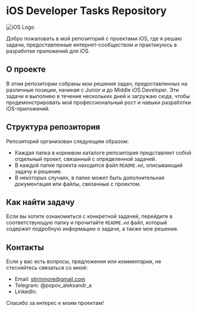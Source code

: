# iOS Developer Tasks Repository

![iOS Logo](ios_logo.png)

Добро пожаловать в мой репозиторий с проектами iOS, где я решаю задачи, предоставленные интернет-сообществом и практикуюсь в разработке приложений для iOS.

## О проекте

В этом репозитории собраны мои решения задач, предоставленных на различные позиции, начиная с Junior и до Middle iOS Developer. Эти задачи я выполняю в течение нескольких дней и загружаю сюда, чтобы продемонстрировать мой профессиональный рост и навыки разработки iOS-приложений.

## Структура репозитория

Репозиторий организован следующим образом:

- Каждая папка в корневом каталоге репозитория представляет собой отдельный проект, связанный с определенной задачей.
- В каждой папке проекта находится файл `README.md`, описывающий задачу и решение.
- В некоторых случаях, в папке может быть дополнительная документация или файлы, связанные с проектом.

## Как найти задачу

Если вы хотите ознакомиться с конкретной задачей, перейдите в соответствующую папку и прочитайте `README.md` файл, который содержит подробную информацию о задаче, а также мое решение.

## Контакты

Если у вас есть вопросы, предложения или комментарии, не стесняйтесь связаться со мной:

- Email: stirinmore@gmail.com
- Telegram: @popov_aleksandr_a
- LinkedIn: 

Спасибо за интерес к моим проектам!


